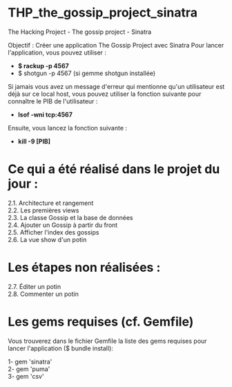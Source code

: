 # THP_the_gossip_project_sinatra
The Hacking Project - The gossip project - Sinatra

Objectif : Créer une application The Gossip Project avec Sinatra
Pour lancer l'application, vous pouvez utiliser : 
- <strong>$ rackup -p 4567</strong>
- $ shotgun -p 4567 (si gemme shotgun installée)

Si jamais vous avez un message d'erreur qui mentionne qu'un utilisateur est déjà sur ce local host, vous pouvez utiliser la fonction suivante pour connaître le PIB de l'utilisateur : 
- <strong>lsof -wni tcp:4567</strong>

Ensuite, vous lancez la fonction suivante :
- <strong>kill -9 [PIB]</strong>

# Ce qui a été réalisé dans le projet du jour :

2.1. Architecture et rangement <br/>
2.2. Les premières views <br/>
2.3. La classe Gossip et la base de données <br/>
2.4. Ajouter un Gossip à partir du front <br/>
2.5. Afficher l'index des gossips <br/>
2.6. La vue show d'un potin <br/>


# Les étapes non réalisées :

2.7. Éditer un potin <br/>
2.8. Commenter un potin <br/>

# Les gems requises (cf. Gemfile)

Vous trouverez dans le fichier Gemfile la liste des gems requises pour lancer l'application ($ bundle install):

1- gem 'sinatra' <br/>
2- gem 'puma' <br/>
3- gem 'csv' <br/>
